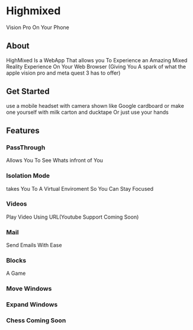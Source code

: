 <h1>Highmixed</h1>
Vision Pro On Your Phone

<h2>About</h2>
HighMixed Is a WebApp That allows you
To Experience an Amazing Mixed Reality
Experience On Your Web Browser
(Giving You A spark of what the apple vision pro
and meta quest 3 has to offer)

<h2>Get Started</h2>
use a mobile headset with camera shown 
like Google cardboard or make one yourself with 
milk carton and ducktape Or just use your hands

<h2>Features</h2>
<h3>PassThrough</h3>
Allows You To See Whats infront of You
<h3>Isolation Mode</h3>
takes You To A Virtual Enviroment So You Can Stay Focused
<h3>Videos</h3>
Play Video Using URL(Youtube Support Coming Soon)
<h3>Mail</h3>
Send Emails With Ease
<h3>Blocks</h3>
A Game
<h3>Move Windows</h3>
<h3>Expand Windows</h3>
<h3>Chess Coming Soon</h3>
